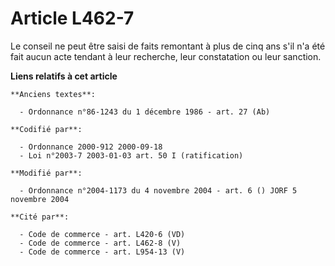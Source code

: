 # Article L462-7

Le conseil ne peut être saisi de faits remontant à plus de cinq ans s'il n'a été fait aucun acte tendant à leur recherche,
leur constatation ou leur sanction.

**Liens relatifs à cet article**

	**Anciens textes**:

	  - Ordonnance n°86-1243 du 1 décembre 1986 - art. 27 (Ab)

	**Codifié par**:

	  - Ordonnance 2000-912 2000-09-18
	  - Loi n°2003-7 2003-01-03 art. 50 I (ratification)

	**Modifié par**:

	  - Ordonnance n°2004-1173 du 4 novembre 2004 - art. 6 () JORF 5 novembre 2004

	**Cité par**:

	  - Code de commerce - art. L420-6 (VD)
	  - Code de commerce - art. L462-8 (V)
	  - Code de commerce - art. L954-13 (V)
